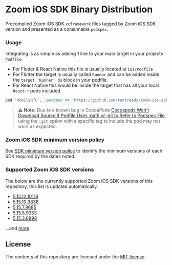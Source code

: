 # Zoom iOS SDK Binary Distribution

Precompiled Zoom iOS SDK `xcframework` files tagged by Zoom iOS SDK version and presented as a consumable `podspec`.

### Usage

Integrating is as simple as adding 1 line to your main target in your projects `Podfile`.

- For Flutter & React Native this file is usually located at `ios/Podfile`
- For Flutter the target is usually called `Runner` and can be added inside the `target 'Runner' do` block in your podfile.
- For React Native this would be inside the target that has all your local `React-*` pods included.

```ruby
pod 'MobileRTC', :podspec => 'https://github.com/rentready/zoom-ios-sdk-frameworks/raw/5.15.12.10118/MobileRTC.podspec'
```
> **⚠️ Note:** Due to a known bug in CocoaPods [Cocoapods Won't Download Source if Podfile Uses :path or :git to Refer to Podspec File](https://github.com/CocoaPods/CocoaPods/issues/11867), using the `:git` option with a specific tag to include the pod may not work as expected.

### Zoom iOS SDK minimum version policy

See [SDK minimum version policy](https://developers.zoom.us/docs/video-sdk/minimum-version) to identify the minimum versions of each SDK required by the dates noted.

### Supported Zoom iOS SDK versions

The below are the currently supported Zoom iOS SDK versions of this repository, this list is updated automatically.

<!--NEW_VERSION_PLACEHOLDER-->
- [5.15.12.10118](https://github.com/rentready/zoom-ios-sdk-frameworks/releases/tag/5.15.12.10118)
- [5.15.10.9836](https://github.com/rentready/zoom-ios-sdk-frameworks/releases/tag/5.15.10.9836)
- [5.15.7.9685](https://github.com/rentready/zoom-ios-sdk-frameworks/releases/tag/5.15.7.9685)
- [5.15.5.9353](https://github.com/rentready/zoom-ios-sdk-frameworks/releases/tag/5.15.5.9353)
- [5.15.3.8898](https://github.com/rentready/zoom-ios-sdk-frameworks/releases/tag/5.15.3.8898)

...and [more](https://github.com/rentready/zoom-ios-sdk-frameworks/tags)

## License

The contents of this repository are licensed under the
[MIT license](http://www.opensource.org/licenses/mit-license.php).